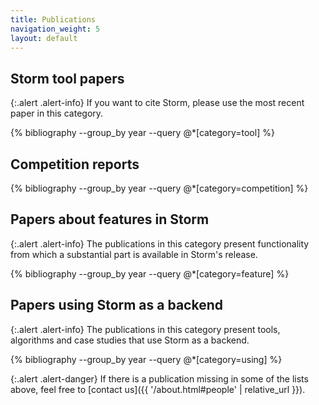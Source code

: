 ```yaml
---
title: Publications
navigation_weight: 5
layout: default
---
```



## Storm tool papers

{:.alert .alert-info}
If you want to cite Storm, please use the most recent paper in this category.

{% bibliography --group_by year --query @*[category=tool] %}

## Competition reports

{% bibliography --group_by year --query @*[category=competition] %}

## Papers about features in Storm

{:.alert .alert-info}
The publications in this category present functionality from which a substantial part is available in Storm's release.

{% bibliography --group_by year --query @*[category=feature] %}

## Papers using Storm as a backend

{:.alert .alert-info}
The publications in this category present tools, algorithms and case studies that use Storm as a backend. 

{% bibliography --group_by year --query @*[category=using] %}

{:.alert .alert-danger}
If there is a publication missing in some of the lists above, feel free to [contact us]({{ '/about.html#people' | relative_url }}).